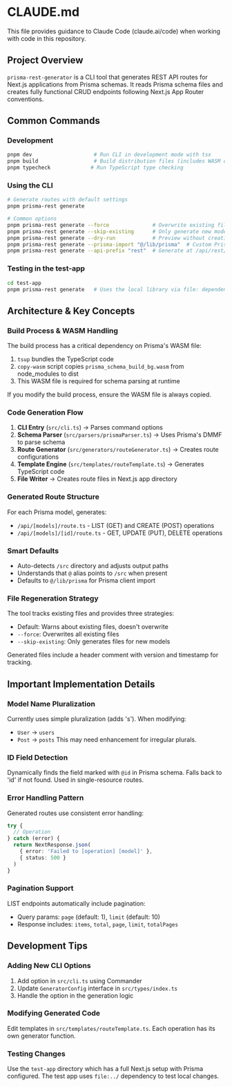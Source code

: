 # CLAUDE.md

This file provides guidance to Claude Code (claude.ai/code) when working with code in this repository.

## Project Overview

`prisma-rest-generator` is a CLI tool that generates REST API routes for Next.js applications from Prisma schemas. It reads Prisma schema files and creates fully functional CRUD endpoints following Next.js App Router conventions.

## Common Commands

### Development
```bash
pnpm dev                    # Run CLI in development mode with tsx
pnpm build                  # Build distribution files (includes WASM copy)
pnpm typecheck             # Run TypeScript type checking
```

### Using the CLI
```bash
# Generate routes with default settings
pnpm prisma-rest generate

# Common options
pnpm prisma-rest generate --force              # Overwrite existing files
pnpm prisma-rest generate --skip-existing      # Only generate new models
pnpm prisma-rest generate --dry-run            # Preview without creating files
pnpm prisma-rest generate --prisma-import "@/lib/prisma"  # Custom Prisma import path
pnpm prisma-rest generate --api-prefix "rest"  # Generate at /api/rest/*
```

### Testing in the test-app
```bash
cd test-app
pnpm prisma-rest generate   # Uses the local library via file: dependency
```

## Architecture & Key Concepts

### Build Process & WASM Handling
The build process has a critical dependency on Prisma's WASM file:
1. `tsup` bundles the TypeScript code
2. `copy-wasm` script copies `prisma_schema_build_bg.wasm` from node_modules to dist
3. This WASM file is required for schema parsing at runtime

If you modify the build process, ensure the WASM file is always copied.

### Code Generation Flow
1. **CLI Entry** (`src/cli.ts`) → Parses command options
2. **Schema Parser** (`src/parsers/prismaParser.ts`) → Uses Prisma's DMMF to parse schema
3. **Route Generator** (`src/generators/routeGenerator.ts`) → Creates route configurations
4. **Template Engine** (`src/templates/routeTemplate.ts`) → Generates TypeScript code
5. **File Writer** → Creates route files in Next.js app directory

### Generated Route Structure
For each Prisma model, generates:
- `/api/[models]/route.ts` - LIST (GET) and CREATE (POST) operations
- `/api/[models]/[id]/route.ts` - GET, UPDATE (PUT), DELETE operations

### Smart Defaults
- Auto-detects `/src` directory and adjusts output paths
- Understands that `@` alias points to `/src` when present
- Defaults to `@/lib/prisma` for Prisma client import

### File Regeneration Strategy
The tool tracks existing files and provides three strategies:
- Default: Warns about existing files, doesn't overwrite
- `--force`: Overwrites all existing files
- `--skip-existing`: Only generates files for new models

Generated files include a header comment with version and timestamp for tracking.

## Important Implementation Details

### Model Name Pluralization
Currently uses simple pluralization (adds 's'). When modifying:
- `User` → `users`
- `Post` → `posts`
This may need enhancement for irregular plurals.

### ID Field Detection
Dynamically finds the field marked with `@id` in Prisma schema. Falls back to 'id' if not found. Used in single-resource routes.

### Error Handling Pattern
Generated routes use consistent error handling:
```typescript
try {
  // Operation
} catch (error) {
  return NextResponse.json(
    { error: 'Failed to [operation] [model]' },
    { status: 500 }
  )
}
```

### Pagination Support
LIST endpoints automatically include pagination:
- Query params: `page` (default: 1), `limit` (default: 10)
- Response includes: `items`, `total`, `page`, `limit`, `totalPages`

## Development Tips

### Adding New CLI Options
1. Add option in `src/cli.ts` using Commander
2. Update `GeneratorConfig` interface in `src/types/index.ts`
3. Handle the option in the generation logic

### Modifying Generated Code
Edit templates in `src/templates/routeTemplate.ts`. Each operation has its own generator function.

### Testing Changes
Use the `test-app` directory which has a full Next.js setup with Prisma configured. The test app uses `file:../` dependency to test local changes.